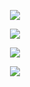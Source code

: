 <p align="center">

<img src="https://files.catbox.moe/g7e2i8.png"/>
</p>

<div align="center">
  
  ![](https://komarev.com/ghpvc/?username=marionettia&color=5B4C45)


</p> 

<p align="center">
<img src="https://files.catbox.moe/r5bu2q.png"/>
</p>


<p align="center">
<img src="https://files.catbox.moe/g7e2i8.png"/>
</p>



